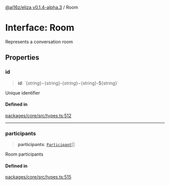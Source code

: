 [@ai16z/eliza v0.1.4-alpha.3](../index.md) / Room

# Interface: Room

Represents a conversation room

## Properties

### id

> **id**: \`$\{string\}-$\{string\}-$\{string\}-$\{string\}-$\{string\}\`

Unique identifier

#### Defined in

[packages/core/src/types.ts:512](https://github.com/ai16z/eliza/blob/main/packages/core/src/types.ts#L512)

***

### participants

> **participants**: [`Participant`](Participant.md)[]

Room participants

#### Defined in

[packages/core/src/types.ts:515](https://github.com/ai16z/eliza/blob/main/packages/core/src/types.ts#L515)

